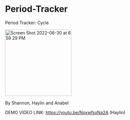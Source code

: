 # Period-Tracker

Period Tracker: Cycle


<img width="216" alt="Screen Shot 2022-06-30 at 6 59 29 PM" src="https://user-images.githubusercontent.com/55217064/176792234-4ec3ed7a-afbf-48e6-89a0-22be7ab7cdad.png">


By Shannon, Haylin and Anabel

DEMO VIDEO LINK: https://youtu.be/NoxwfsxNa2A (Haylin)
